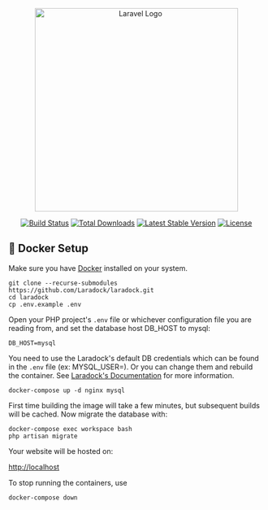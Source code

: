 <p align="center"><a href="https://laravel.com" target="_blank"><img src="https://raw.githubusercontent.com/laravel/art/master/logo-lockup/5%20SVG/2%20CMYK/1%20Full%20Color/laravel-logolockup-cmyk-red.svg" width="400" alt="Laravel Logo"></a></p>

<p align="center">
<a href="https://github.com/laravel/framework/actions"><img src="https://github.com/laravel/framework/workflows/tests/badge.svg" alt="Build Status"></a>
<a href="https://packagist.org/packages/laravel/framework"><img src="https://img.shields.io/packagist/dt/laravel/framework" alt="Total Downloads"></a>
<a href="https://packagist.org/packages/laravel/framework"><img src="https://img.shields.io/packagist/v/laravel/framework" alt="Latest Stable Version"></a>
<a href="https://packagist.org/packages/laravel/framework"><img src="https://img.shields.io/packagist/l/laravel/framework" alt="License"></a>
</p>

## 🫙 Docker Setup

Make sure you have [Docker](https://docker.com) installed on your system.

```
git clone --recurse-submodules https://github.com/Laradock/laradock.git
cd laradock
cp .env.example .env
```

Open your PHP project's `.env` file or whichever configuration file you are reading from, and set the database host DB_HOST to mysql:

```
DB_HOST=mysql
```

You need to use the Laradock's default DB credentials which can be found in the `.env` file (ex: MYSQL_USER=). Or you can change them and rebuild the container. See [Laradock's Documentation](https://laradock.io/docs/getting-started/#Usage) for more information.

```
docker-compose up -d nginx mysql
```

First time building the image will take a few minutes, but subsequent builds will be cached. Now migrate the database with:

```
docker-compose exec workspace bash
php artisan migrate
```

Your website will be hosted on:

[http://localhost](http://localhost)

To stop running the containers, use

```
docker-compose down
```
